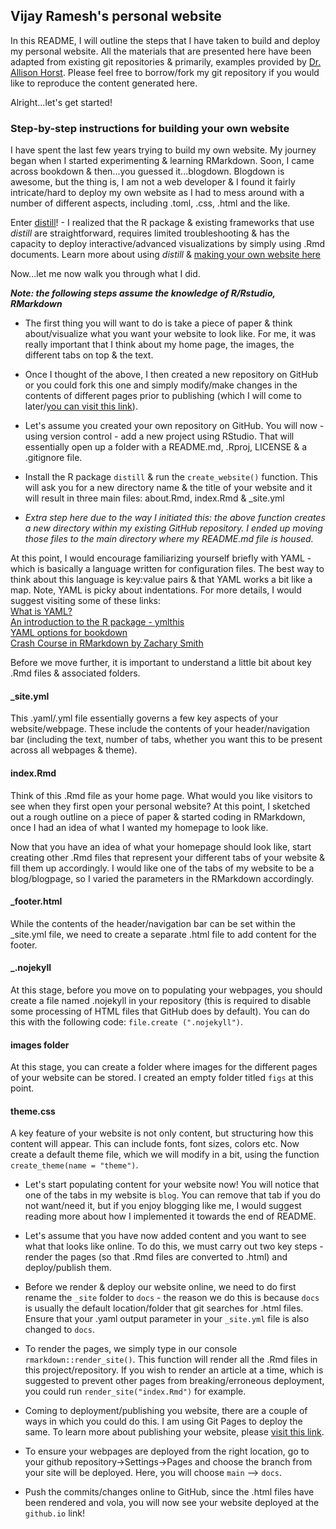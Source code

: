 ## Vijay Ramesh's personal website

In this README, I will outline the steps that I have taken to build and deploy my personal website. All the materials that are presented here have been adapted from existing git repositories & primarily, examples provided by [Dr. Allison Horst](https://github.com/allisonhorst/meds-distill-template). Please feel free to borrow/fork my git repository if you would like to reproduce the content generated here.

Alright...let's get started!

### Step-by-step instructions for building your own website

I have spent the last few years trying to build my own website. My journey began when I started experimenting & learning RMarkdown. Soon, I came across bookdown & then...you guessed it...blogdown. Blogdown is awesome, but the thing is, I am not a web developer & I found it fairly intricate/hard to deploy my own website as I had to mess around with a number of different aspects, including .toml, .css, .html and the like.

Enter [distill](https://rstudio.github.io/distill/)! - I realized that the R package & existing frameworks that use *distill* are straightforward, requires limited troubleshooting & has the capacity to deploy interactive/advanced visualizations by simply using .Rmd documents. Learn more about using *distill* & [making your own website here](https://rstudio.github.io/distill/website.html)

Now...let me now walk you through what I did.

***Note: the following steps assume the knowledge of R/Rstudio, RMarkdown***

-   The first thing you will want to do is take a piece of paper & think about/visualize what you want your website to look like. For me, it was really important that I think about my home page, the images, the different tabs on top & the text.

-   Once I thought of the above, I then created a new repository on GitHub or you could fork this one and simply modify/make changes in the contents of different pages prior to publishing (which I will come to later/[you can visit this link](https://rstudio.github.io/distill/publish_website.html#github-pages)).

-   Let's assume you created your own repository on GitHub. You will now - using version control - add a new project using RStudio. That will essentially open up a folder with a README.md, .Rproj, LICENSE & a .gitignore file.

-   Install the R package `distill` & run the `create_website()` function. This will ask you for a new directory name & the title of your website and it will result in three main files: about.Rmd, index.Rmd & \_site.yml

-   *Extra step here due to the way I initiated this: the above function creates a new directory within my existing GitHub repository. I ended up moving those files to the main directory where my README.md file is housed.*

At this point, I would encourage familiarizing yourself briefly with YAML - which is basically a language written for configuration files. The best way to think about this language is key:value pairs & that YAML works a bit like a map. Note, YAML is picky about indentations. For more details, I would suggest visiting some of these links:\
[What is YAML?](https://www.redhat.com/en/topics/automation/what-is-yaml)\
[An introduction to the R package - ymlthis](https://ymlthis.r-lib.org/articles/introduction-to-ymlthis.html)\
[YAML options for bookdown](https://bookdown.org/yihui/bookdown/yaml-options.html)\
[Crash Course in RMarkdown by Zachary Smith](https://zsmith27.github.io/rmarkdown_crash-course/lesson-4-yaml-headers.html)

Before we move further, it is important to understand a little bit about key .Rmd files & associated folders.

#### \_site.yml

This .yaml/.yml file essentially governs a few key aspects of your website/webpage. These include the contents of your header/navigation bar (including the text, number of tabs, whether you want this to be present across all webpages & theme).

#### index.Rmd

Think of this .Rmd file as your home page. What would you like visitors to see when they first open your personal website? At this point, I sketched out a rough outline on a piece of paper & started coding in RMarkdown, once I had an idea of what I wanted my homepage to look like.

Now that you have an idea of what your homepage should look like, start creating other .Rmd files that represent your different tabs of your website & fill them up accordingly. I would like one of the tabs of my website to be a blog/blogpage, so I varied the parameters in the RMarkdown accordingly.

#### \_footer.html

While the contents of the header/navigation bar can be set within the \_site.yml file, we need to create a separate .html file to add content for the footer.

#### \_.nojekyll

At this stage, before you move on to populating your webpages, you should create a file named .nojekyll in your repository (this is required to disable some processing of HTML files that GitHub does by default). You can do this with the following code: `file.create (".nojekyll")`.

#### images folder

At this stage, you can create a folder where images for the different pages of your website can be stored. I created an empty folder titled `figs` at this point.

#### theme.css

A key feature of your website is not only content, but structuring how this content will appear. This can include fonts, font sizes, colors etc. Now create a default theme file, which we will modify in a bit, using the function `create_theme(name = "theme")`.

-   Let's start populating content for your website now! You will notice that one of the tabs in my website is `blog`. You can remove that tab if you do not want/need it, but if you enjoy blogging like me, I would suggest reading more about how I implemented it towards the end of README.

-   Let's assume that you have now added content and you want to see what that looks like online. To do this, we must carry out two key steps - render the pages (so that .Rmd files are converted to .html) and deploy/publish them.

-   Before we render & deploy our website online, we need to do first rename the `_site` folder to `docs` - the reason we do this is because `docs` is usually the default location/folder that git searches for .html files. Ensure that your .yaml output parameter in your `_site.yml` file is also changed to `docs`.

-   To render the pages, we simply type in our console `rmarkdown::render_site()`. This function will render all the .Rmd files in this project/repository. If you wish to render an article at a time, which is suggested to prevent other pages from breaking/erroneous deployment, you could run `render_site("index.Rmd")` for example.

-   Coming to deployment/publishing you website, there are a couple of ways in which you could do this. I am using Git Pages to deploy the same. To learn more about publishing your website, please [visit this link](https://rstudio.github.io/distill/publish_website.html#github-pages).

-   To ensure your webpages are deployed from the right location, go to your github repository-\>Settings-\>Pages and choose the branch from your site will be deployed. Here, you will choose `main` --\> `docs`.

-   Push the commits/changes online to GitHub, since the .html files have been rendered and vola, you will now see your website deployed at the `github.io` link!
